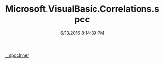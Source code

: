 ﻿---
title: Microsoft.VisualBasic.Correlations.spcc
date: 6/13/2016 8:14:39 PM
---

[__spccInner](T-Microsoft.VisualBasic.Correlations.spcc.__spccInner.html)
